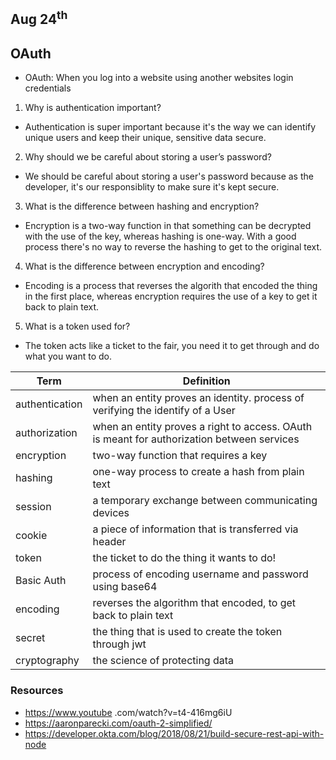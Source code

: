 ## Aug 24<sup>th</sup>
## OAuth

- OAuth: When you log into a website using another websites login credentials

1. Why is authentication important?
- Authentication is super important because it's the way we can identify unique users and keep their unique, sensitive data secure. 

2. Why should we be careful about storing a user’s password?
- We should be careful about storing a user's password because as the developer, it's our responsiblity to make sure it's kept secure. 

3. What is the difference between hashing and encryption?
- Encryption is a two-way function in that something can be decrypted with the use of the key, whereas hashing is one-way. With a good process there's no way to reverse the hashing to get to the original text. 

4. What is the difference between encryption and encoding?
- Encoding is a process that reverses the algorith that encoded the thing in the first place, whereas encryption requires the use of a key to get it back to plain text.

5. What is a token used for?
- The token acts like a ticket to the fair, you need it to get through and do what you want to do.


|   **Term**    | **Definition**  |
| ------------- | ----------- |
| authentication| when an entity proves an identity. process of verifying the identify of a User  |
| authorization | when an entity proves a right to access. OAuth is meant for authorization between services  |
| encryption    | two-way function that requires a key |
| hashing       | one-way process to create a hash from plain text  |
| session       | a temporary exchange between communicating devices  |
| cookie        | a piece of information that is transferred via header  |
| token         | the ticket to do the thing it wants to do! |
| Basic Auth    | process of encoding username and password using base64 |
| encoding      | reverses the algorithm that encoded, to get back to plain text|
| secret        | the thing that is used to create the token through jwt |
| cryptography  | the science of protecting data  |

### Resources
- https://www.youtube .com/watch?v=t4-416mg6iU
- https://aaronparecki.com/oauth-2-simplified/
- https://developer.okta.com/blog/2018/08/21/build-secure-rest-api-with-node
